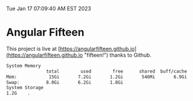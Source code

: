 Tue Jan 17 07:09:40 AM EST 2023

# Angular Fifteen


This project is live at [https://angularfifteen.github.io](https://angularfifteen.github.io "fifteen!") thanks to Github.

```bash
System Memory
               total        used        free      shared  buff/cache   available
Mem:            15Gi       7.2Gi       1.2Gi       546Mi       6.9Gi       7.3Gi
Swap:          8.0Gi       6.2Gi       1.8Gi
System Storage
1.2G	.
